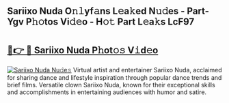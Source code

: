 ## Sariixo Nuda O𝚗𝚕yf𝚊ns L𝚎a𝚔ed N𝚞𝚍es - Part-Ygv P𝚑𝚘tos Vi𝚍𝚎o - H𝚘𝚝 Part L𝚎a𝚔s LcF97

# <h2><a href="http://kfcol1h.oniu.top/?m=Sariixo+Nuda">🔗👉 🔴 Sariixo Nuda P𝚑ot𝚘𝚜 V𝚒d𝚎o</a></h2>

[![Sariixo Nuda Nu𝚍e𝚜](https://i.imgur.com/0qMVB7G.gif)](http://kfcol1h.oniu.top/?m=Sariixo+Nuda)
Virtual artist and entertainer Sariixo Nuda, acclaimed for sharing dance and lifestyle inspiration through popular dance trends and brief films. Versatile clown Sariixo Nuda, known for their exceptional skills and accomplishments in entertaining audiences with humor and satire.  
